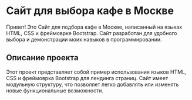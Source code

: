 # Сайт для выбора кафе в Москве
Привет! Это Сайт для подбора кафе в Москве, написанный на языках HTML, CSS и фреймоврке Bootstrap. Сайт разработан для удобного выбора и демонстрации моих навыков в программировании.

## Описание проекта
Этот проект представляет собой пример использования языков HTML, CSS и фреймоврка Bootstrap для лендинга страниц. Сайт имеет модульную структуру, что позволяет легко добавлять или изменять новые функциональные возможности.

